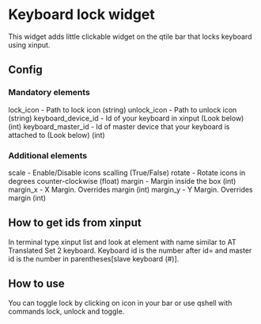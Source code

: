 # Keyboard lock widget
This widget adds little clickable widget on the qtile bar that locks keyboard using xinput.

## Config

### Mandatory elements
lock\_icon - Path to lock icon (string)
unlock\_icon - Path to unlock icon (string)
keyboard\_device\_id - Id of your keyboard in xinput (Look below) (int)
keyboard\_master\_id - Id of master device that your keyboard is attached to (Look below) (int)

### Additional elements
scale - Enable/Disable icons scalling (True/False)
rotate - Rotate icons in degrees counter-clockwise (float)
margin - Margin inside the box (int)
margin\_x - X Margin. Overrides margin (int)
margin\_y - Y Margin. Overrides margin (int)

## How to get ids from xinput
In terminal type xinput list and look at element with name similar to AT Translated Set 2 keyboard. Keyboard id is the number after id= and master id is the number in parentheses[slave keyboard (#)].

## How to use
You can toggle lock by clicking on icon in your bar or use qshell with commands lock, unlock and toggle.
